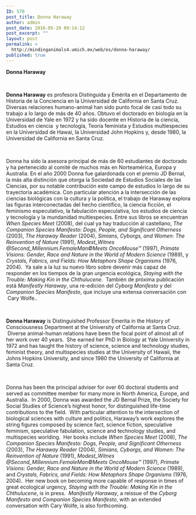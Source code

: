 ```yaml
---
ID: 570
post_title: Donna Haraway
author: admin
post_date: 2016-05-20 09:14:12
post_excerpt: ""
layout: post
permalink: >
  http://mindinganimals4.umich.mx/web/es/donna-haraway/
published: true
---
```

<b>Donna Haraway</b>

&nbsp;

<b>Donna Haraway</b><span style="font-weight: 400;"> es profesora Distinguida y Emérita en el Departamento de Historia de la Conciencia en la Universidad de California en Santa Cruz. Diversas relaciones humano-animal han sido punto focal de casi todo su trabajo a lo largo de más de 40 años. Obtuvo el doctorado en biología en la Universidad de Yale en 1972 y ha sido docente en Historia de la ciencia, Estudios en ciencia  y tecnología, Teoría feminista y Estudios multiespecies en la Universidad de Hawai, la Universidad John Hopkins y, desde 1980, la Universidad de California en Santa Cruz. </span>

&nbsp;

<span style="font-weight: 400;">Donna ha sido la asesora principal de más de 60 estudiantes de doctorado y ha pertenecido al comité de muchos más en Norteamérica, Europa y Australia. En el año 2000 Donna fue galardonada con el premio JD Bernal, la más alta distinción que otorga la Sociedad de Estudios Sociales de las Ciencias, por su notable contribución este campo de estudios lo largo de su trayectoria académica. Con particular atención a la intersección de las ciencias biológicas con la cultura y la política, el trabajo de Haraway explora las figuras interconectadas del hecho científico, la ciencia ficción, el feminismo especulativo, la fabulación especulativa, los estudios de ciencia y tecnología y la mundanidad multiespecies. Entre sus libros se encuentran </span><i><span style="font-weight: 400;">When Species Meet</span></i><span style="font-weight: 400;"> (2008), del cual ya hay traducción al castellano, </span><i><span style="font-weight: 400;">The Companion Species Manifesto: Dogs, People, and Significant Otherness</span></i><span style="font-weight: 400;"> (2003), </span><i><span style="font-weight: 400;">The Haraway Reader </span></i><span style="font-weight: 400;">(2004), </span><i><span style="font-weight: 400;">Simians, Cyborgs, and Women: The Reinvention of Nature</span></i><span style="font-weight: 400;"> (1991), </span><i><span style="font-weight: 400;">Modest_Witnes @Second_Millennium.FemaleMan©Meets OncoMouse™</span></i><span style="font-weight: 400;"> (1997), </span><i><span style="font-weight: 400;">Primate Visions: Gender, Race and Nature in the World of Modern Science</span></i><span style="font-weight: 400;"> (1989), y </span><i><span style="font-weight: 400;">Crystals, Fabrics, and Fields: How Metaphors Shape Organisms</span></i><span style="font-weight: 400;"> (1976, 2004).  Ya sale a la luz su nuevo libro sobre devenir más capaz de responder en los tiempos de la gran urgencia ecológica, </span><i><span style="font-weight: 400;">Staying with the Trouble: Making Kin in the Chthulucene</span></i><span style="font-weight: 400;">.  También de próxima publicación está </span><i><span style="font-weight: 400;">Manifestly Haraway</span></i><span style="font-weight: 400;">, una re-edición del </span><i><span style="font-weight: 400;">Cyborg Manifesto</span></i><span style="font-weight: 400;"> y del </span><i><span style="font-weight: 400;">Companion Species Manifesto</span></i><span style="font-weight: 400;">, que incluye una extensa conversación con  Cary Wolfe..</span>

&nbsp;

<b>Donna Haraway</b> <span style="font-weight: 400;">is Distinguished Professor Emerita in the History of Consciousness Department at the University of California at Santa Cruz.  Diverse animal-human relations have been the focal point of almost all of her work over 40 years.  She earned her PhD in Biology at Yale University in 1972 and has taught the history of science, science and technology studies, feminist theory, and multispecies studies at the University of Hawaii, the Johns Hopkins University, and since 1980 the University of California at Santa Cruz.</span>

&nbsp;

<span style="font-weight: 400;">Donna has been the principal adviser for over 60 doctoral students and served as committee member for many more in North America, Europe, and Australia.  In 2000, Donna was awarded the JD Bernal Prize, the Society for Social Studies of Science’s highest honor, for distinguished life-time contributions to the field.  With particular attention to the intersection of biological sciences with culture and politics, Haraway’s work explores the string figures composed by science fact, science fiction, speculative feminism, speculative fabulation, science and technology studies, and multispecies worlding.  Her books include </span><i><span style="font-weight: 400;">When Species Meet</span></i><span style="font-weight: 400;"> (2008), </span><i><span style="font-weight: 400;">The Companion Species Manifesto: Dogs, People, and Significant Otherness</span></i><span style="font-weight: 400;"> (2003), </span><i><span style="font-weight: 400;">The Haraway Reader </span></i><span style="font-weight: 400;">(2004), </span><i><span style="font-weight: 400;">Simians, Cyborgs, and Women: The Reinvention of Nature</span></i><span style="font-weight: 400;"> (1991), </span><i><span style="font-weight: 400;">Modest_Witnes @Second_Millennium.FemaleMan©Meets OncoMouse™</span></i><span style="font-weight: 400;"> (1997), </span><i><span style="font-weight: 400;">Primate Visions: Gender, Race and Nature in the World of Modern Science</span></i><span style="font-weight: 400;"> (1989), and </span><i><span style="font-weight: 400;">Crystals, Fabrics, and Fields: How Metaphors Shape Organisms</span></i><span style="font-weight: 400;"> (1976, 2004).  Her new book on becoming more capable of response in times of great ecological urgency, </span><i><span style="font-weight: 400;">Staying with the Trouble: Making Kin in the Chthulucene</span></i><span style="font-weight: 400;">, is in press.  </span><i><span style="font-weight: 400;">Manifestly Haraway</span></i><span style="font-weight: 400;">, a reissue of the </span><i><span style="font-weight: 400;">Cyborg Manifesto and Companion Species Manifesto</span></i><span style="font-weight: 400;">, with an extended conversation with Cary Wolfe, is also forthcoming.</span>